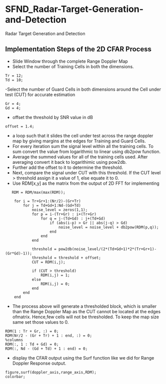 # SFND_Radar-Target-Generation-and-Detection
Radar Target Generation and Detection


## Implementation Steps of the 2D CFAR Process

- Slide Window through the complete Range Doppler Map
- Select the number of Training Cells in both the dimensions.
```
Tr = 12;
Td = 10;
```

-Select the number of Guard Cells in both dimensions around the Cell under test (CUT) for accurate estimation
```
Gr = 4;
Gd = 4;
```


- offset the threshold by SNR value in dB
```
offset = 1.4;
```

- a loop such that it slides the cell under test across the range doppler map by giving margins at the edges for Training and Guard Cells.
- For every iteration sum the signal level within all the training cells. To sum convert the value from logarithmic to linear using db2pow function. 
- Average the summed values for all of the training cells used. After averaging convert it back to logarithimic using pow2db.
- Further add the offset to it to determine the threshold. 
- Next, compare the signal under CUT with this threshold. If the CUT level > threshold assign it a value of 1, else equate it to 0.
- Use RDM[x,y] as the matrix from the output of 2D FFT for implementing
 
```
   RDM = RDM/max(max(RDM));

    for i = Tr+Gr+1:(Nr/2)-(Gr+Tr)
        for j = Td+Gd+1:Nd-(Gd+Td)
            noise_level = zeros(1,1);
            for p = i-(Tr+Gr) : i+(Tr+Gr)
                for q = j-(Td+Gd) : j+(Td+Gd)
                    if (abs(i-p) > Gr || abs(j-q) > Gd)
                        noise_level = noise_level + db2pow(RDM(p,q));
                    end
                end
            end
        
            threshold = pow2db(noise_level/(2*(Td+Gd+1)*2*(Tr+Gr+1)-(Gr*Gd)-1));
            threshold = threshold + offset;
            CUT = RDM(i,j);
        
            if (CUT > threshold)
                RDM(i,j) = 1;
            else
                RDM(i,j) = 0;
            end
        end
    end
```

- The process above will generate a thresholded block, which is smaller  than the Range Doppler Map as the CUT cannot be located at the edges ofmatrix. Hence,few cells will not be thresholded. To keep the map size same set those values to 0. 
```
RDM(1 : Tr + Gr, :) = 0;
RDM(Nr/2 - (Gr + Tr) + 1 : end, :) = 0;
%columns
RDM(:, 1 : Td + Gd) = 0;
RDM(:, Nd - (Gd + Td) + 1 : end) = 0;
```


- display the CFAR output using the Surf function like we did for Range Doppler Response output.
```
figure,surf(doppler_axis,range_axis,RDM);
colorbar;
```
